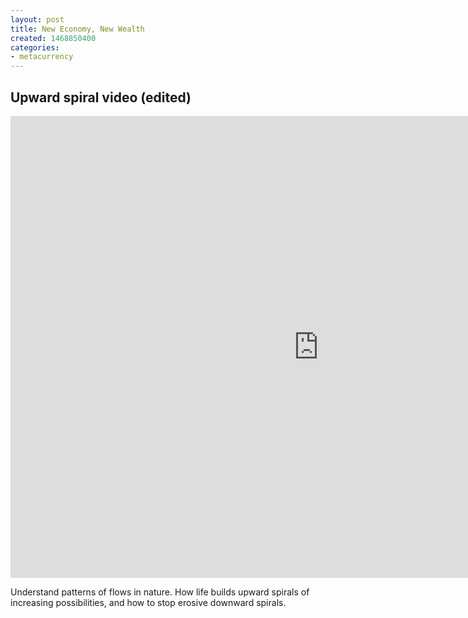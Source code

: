 ```yaml
---
layout: post
title: New Economy, New Wealth
created: 1468850400
categories:
- metacurrency
---
```


## Upward spiral video (edited)

<iframe width="985" height="739" src="https://www.youtube.com/embed/RuBMpc_3S04" frameborder="0" allow="accelerometer; autoplay; encrypted-media; gyroscope; picture-in-picture" allowfullscreen></iframe>

Understand patterns of flows in nature. How life builds upward spirals of increasing possibilities, and how to stop erosive downward spirals.
